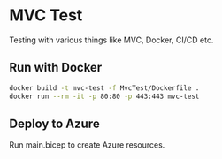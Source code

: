 # MVC Test

Testing with various things like MVC, Docker, CI/CD etc.

## Run with Docker

```bash
docker build -t mvc-test -f MvcTest/Dockerfile .
docker run --rm -it -p 80:80 -p 443:443 mvc-test
```

## Deploy to Azure

Run main.bicep to create Azure resources.

